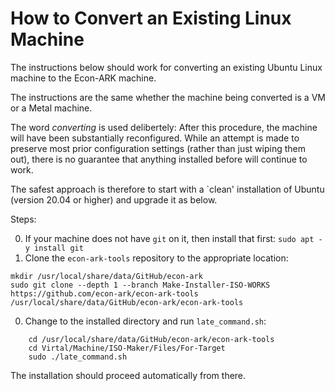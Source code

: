 # How to Convert an Existing Linux Machine

The instructions below should work for converting an existing Ubuntu Linux machine to the Econ-ARK machine.

The instructions are the same whether the machine being converted is a VM or a Metal machine.

The word _converting_ is used delibertely: After this procedure, the machine will have been substantially reconfigured. While an attempt is made to preserve most prior configuration settings (rather than just wiping them out), there is no guarantee that anything installed before will continue to work.

The safest approach is therefore to start with a `clean' installation of Ubuntu (version 20.04 or higher) and upgrade it as below. 

Steps:

0. If your machine does not have `git` on it, then install that first:
   `sudo apt -y install git`
0. Clone the `econ-ark-tools` repository to the appropriate location:
``` 
mkdir /usr/local/share/data/GitHub/econ-ark
sudo git clone --depth 1 --branch Make-Installer-ISO-WORKS https://github.com/econ-ark/econ-ark-tools /usr/local/share/data/GitHub/econ-ark/econ-ark-tools
```
0. Change to the installed directory and run `late_command.sh`:
```
	cd /usr/local/share/data/GitHub/econ-ark/econ-ark-tools
	cd Virtal/Machine/ISO-Maker/Files/For-Target
	sudo ./late_command.sh
```

The installation should proceed automatically from there.

